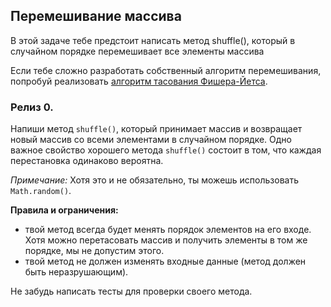 ## Перемешивание массива

В этой задаче тебе предстоит написать метод shuffle(), который в случайном порядке перемешивает все элементы массива

Если тебе сложно разработать собственный алгоритм перемешивания, попробуй реализовать [алгоритм тасования Фишера-Йетса](https://ru.wikipedia.org/wiki/Тасование_Фишера_—_Йетса).

### Релиз 0.

Напиши метод `shuffle()`, который принимает массив и возвращает новый массив со всеми элементами в случайном порядке. Одно важное свойство хорошего метода `shuffle()` состоит в том, что каждая перестановка одинаково вероятна.

_Примечание:_ Хотя это и не обязательно, ты можешь использовать `Math.random()`.

**Правила и ограничения:**

- твой метод всегда будет менять порядок элементов на его входе. Хотя можно перетасовать массив и получить элементы в том же порядке, мы не допустим этого.
- твой метод не должен изменять входные данные (метод должен быть неразрушающим).

Не забудь написать тесты для проверки своего метода.
